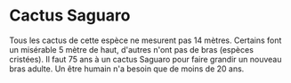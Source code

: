 # Cactus Saguaro

Tous les cactus de cette espèce ne mesurent pas 14 mètres. Certains font un
misérable 5 mètre de haut, d'autres n'ont pas de bras (espèces cristées). Il
faut 75 ans à un cactus Saguaro pour faire grandir un nouveau bras adulte. Un
être humain n'a besoin que de moins de 20 ans.
